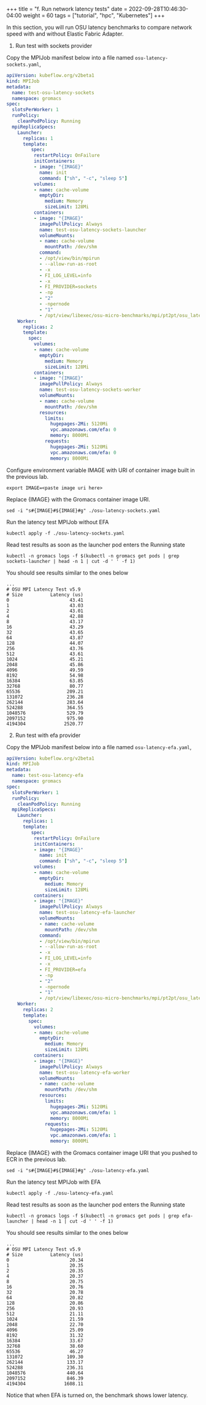 +++
title = "f. Run network latency tests"
date = 2022-09-28T10:46:30-04:00
weight = 60
tags = ["tutorial", "hpc", "Kubernetes"]
+++

In this section, you will run OSU latency benchmarks to compare network speed with and without Elastic Fabric Adapter.  

1. Run test with sockets provider

Copy the MPIJob manifest below into a file named `osu-latency-sockets.yaml`, 

```yaml
apiVersion: kubeflow.org/v2beta1
kind: MPIJob
metadata:
  name: test-osu-latency-sockets
  namespace: gromacs
spec:
  slotsPerWorker: 1
  runPolicy:
    cleanPodPolicy: Running
  mpiReplicaSpecs:
    Launcher:
      replicas: 1
      template:
         spec:
          restartPolicy: OnFailure
          initContainers:
          - image: "{IMAGE}"
            name: init
            command: ["sh", "-c", "sleep 5"]
          volumes:
          - name: cache-volume
            emptyDir:
              medium: Memory
              sizeLimit: 128Mi
          containers:
          - image: "{IMAGE}"
            imagePullPolicy: Always
            name: test-osu-latency-sockets-launcher
            volumeMounts:
            - name: cache-volume
              mountPath: /dev/shm
            command:
            - /opt/view/bin/mpirun
            - --allow-run-as-root
            - -x
            - FI_LOG_LEVEL=info
            - -x
            - FI_PROVIDER=sockets
            - -np
            - "2"
            - -npernode
            - "1"
            - /opt/view/libexec/osu-micro-benchmarks/mpi/pt2pt/osu_latency
    Worker:
      replicas: 2
      template:
        spec:
          volumes:
          - name: cache-volume
            emptyDir:
              medium: Memory
              sizeLimit: 128Mi
          containers:
          - image: "{IMAGE}"
            imagePullPolicy: Always
            name: test-osu-latency-sockets-worker
            volumeMounts:
            - name: cache-volume
              mountPath: /dev/shm
            resources:
              limits:
                hugepages-2Mi: 5120Mi
                vpc.amazonaws.com/efa: 0
                memory: 8000Mi
              requests:
                hugepages-2Mi: 5120Mi
                vpc.amazonaws.com/efa: 0
                memory: 8000Mi
```

Configure environment variable IMAGE with URI of container image built in the previous lab.

```
export IMAGE=<paste image uri here>
```

Replace {IMAGE} with the Gromacs container image URI.

```
sed -i "s#{IMAGE}#${IMAGE}#g" ./osu-latency-sockets.yaml
```

Run the latency test MPIJob without EFA

```
kubectl apply -f ./osu-latency-sockets.yaml
```

Read test results as soon as the launcher pod enters the Running state

```
kubectl -n gromacs logs -f $(kubectl -n gromacs get pods | grep sockets-launcher | head -n 1 | cut -d ' ' -f 1)
```

You should see results similar to the ones below

```text
...
# OSU MPI Latency Test v5.9
# Size          Latency (us)
0                      43.41
1                      43.03
2                      43.01
4                      42.88
8                      43.17
16                     43.29
32                     43.65
64                     43.87
128                    44.07
256                    43.76
512                    43.61
1024                   45.21
2048                   45.86
4096                   49.59
8192                   54.98
16384                  63.85
32768                  80.77
65536                 209.21
131072                236.28
262144                283.64
524288                364.55
1048576               529.79
2097152               975.90
4194304              2520.77
```

2. Run test with efa provider

Copy the MPIJob manifest below into a file named `osu-latency-efa.yaml`, 

```yaml
apiVersion: kubeflow.org/v2beta1
kind: MPIJob
metadata:
  name: test-osu-latency-efa
  namespace: gromacs
spec:
  slotsPerWorker: 1
  runPolicy:
    cleanPodPolicy: Running
  mpiReplicaSpecs:
    Launcher:
      replicas: 1
      template:
         spec:
          restartPolicy: OnFailure
          initContainers:
          - image: "{IMAGE}"
            name: init
            command: ["sh", "-c", "sleep 5"]
          volumes:
          - name: cache-volume
            emptyDir:
              medium: Memory
              sizeLimit: 128Mi
          containers:
          - image: "{IMAGE}"
            imagePullPolicy: Always
            name: test-osu-latency-efa-launcher
            volumeMounts:
            - name: cache-volume
              mountPath: /dev/shm
            command:
            - /opt/view/bin/mpirun
            - --allow-run-as-root
            - -x
            - FI_LOG_LEVEL=info
            - -x
            - FI_PROVIDER=efa
            - -np
            - "2"
            - -npernode
            - "1"
            - /opt/view/libexec/osu-micro-benchmarks/mpi/pt2pt/osu_latency
    Worker:
      replicas: 2
      template:
        spec:
          volumes:
          - name: cache-volume
            emptyDir:
              medium: Memory
              sizeLimit: 128Mi
          containers:
          - image: "{IMAGE}"
            imagePullPolicy: Always
            name: test-osu-latency-efa-worker
            volumeMounts:
            - name: cache-volume
              mountPath: /dev/shm
            resources:
              limits:
                hugepages-2Mi: 5120Mi
                vpc.amazonaws.com/efa: 1
                memory: 8000Mi
              requests:
                hugepages-2Mi: 5120Mi
                vpc.amazonaws.com/efa: 1
                memory: 8000Mi
```

Replace {IMAGE} with the Gromacs container image URI that you pushed to ECR in the previous lab.

```
sed -i "s#{IMAGE}#${IMAGE}#g" ./osu-latency-efa.yaml
```

Run the latency test MPIJob with EFA

```
kubectl apply -f ./osu-latency-efa.yaml
```

Read test results as soon as the launcher pod enters the Running state

```
kubectl -n gromacs logs -f $(kubectl -n gromacs get pods | grep efa-launcher | head -n 1 | cut -d ' ' -f 1)
```

You should see results similar to the ones below

```text
...
# OSU MPI Latency Test v5.9
# Size          Latency (us)
0                      20.34
1                      20.35
2                      20.35
4                      20.37
8                      20.75
16                     20.76
32                     20.78
64                     20.82
128                    20.86
256                    20.93
512                    21.11
1024                   21.59
2048                   22.70
4096                   25.09
8192                   31.32
16384                  33.67
32768                  38.60
65536                  46.27
131072                109.30
262144                133.17
524288                236.31
1048576               440.64
2097152               846.39
4194304              1608.11
```

Notice that when EFA is turned on, the benchmark shows lower latency.
